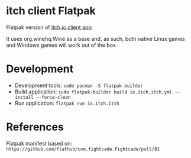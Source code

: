 # itch client Flatpak 
Flatpak version of [itch.io client app](https://itch.io/app).

It uses org.winehq.Wine as a base and, as such, both native Linux games and Windows games will work out of the box. 

# Development
  - Development tools: `sudo pacman -S flatpak-builder`
  - Build application: `sudo flatpak-builder build io.itch.itch.yml --install --force-clean`
  - Run application: `flatpak run io.itch.itch`

# References
Flatpak manifest based on: `https://github.com/flathub/com.fightcade.Fightcade/pull/81`